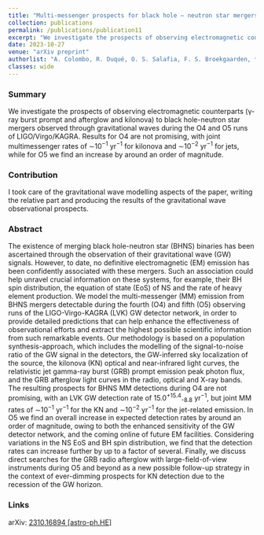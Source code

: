 ```yaml
---
title: "Multi-messenger prospects for black hole – neutron star mergers in the O4 and O5 runs"
collection: publications
permalink: /publications/publication11
excerpt: "We investigate the prospects of observing electromagnetic counterparts to black hole-neutron star mergers detected through gravitational waves during O4 and O5"
date: 2023-10-27
venue: "arXiv preprint"
authorlist: "A. Colombo, R. Duqué, O. S. Salafia, F. S. Broekgaarden, **F. Iacovelli**, M. Mancarella, I. Andreoni, F. Gabrielli, F. Ragosta, G. Ghirlanda, T. Fragos, A. J. Levan, S. Piranomonte, A. Melandri, B. Giacomazzo and M. Colpi"
classes: wide
---
```


<html>
<head>
   <script src="https://code.jquery.com/jquery-3.7.0.js"></script>
</head>
<body>

<div id="inspirecount"></div>
<script>
var recid = '2714734';
var recurl = 'https://inspirehep.net/api/literature/?q=recid%3A'+recid+'&size=10&page=1&fields=citation_count&format=json';

if (recid === "undefined") {
	document.getElementById("inspirecount").innerHTML='';
} else {
	$.getJSON(recurl, function(data){
		if (data.hits.hits[0].metadata.citation_count === 0){
			var html = '';
		} else {
    	var html =`<a href="https://inspirehep.net/literature/${recid}" target="_blank"><button type="button inspire" class="btn btn-inspire">iNSPIRE </button></a><span class="badge inspcitations">${data.hits.hits[0].metadata.citation_count} citations</span>`  
    	}  
    	document.getElementById("inspirecount").innerHTML= html
  });
}
</script>
</body>
</html>

### Summary
We investigate the prospects of observing electromagnetic counterparts (&gamma;-ray burst prompt and afterglow and kilonova) to black hole-neutron star mergers observed through gravitational waves during the O4 and O5 runs of LIGO/Virgo/KAGRA. Results for O4 are
not promising, with joint multimessenger rates of &sim;10<sup>−1</sup> yr<sup>−1</sup> for kilonova and &sim;10<sup>−2</sup> yr<sup>−1</sup> for jets, while for O5 we find an increase by around an order of magnitude.

### Contribution
I took care of the gravitational wave modelling aspects of the paper, writing the relative part and producing the results of the gravitational wave observational prospects.

### Abstract
The existence of merging black hole-neutron star (BHNS) binaries has been ascertained through the observation of their gravitational wave (GW) signals. However, to date, no definitive electromagnetic (EM) emission has been confidently associated with these mergers. Such an association could help unravel crucial information on these systems, for example, their BH spin distribution, the equation of state (EoS) of NS and the rate of heavy element production. We model the multi-messenger (MM) emission from BHNS mergers detectable during the fourth (O4) and fifth (O5) observing runs of the LIGO-Virgo-KAGRA (LVK) GW detector network, in order to provide detailed predictions that can help enhance the effectiveness of observational efforts and extract the highest possible scientific information from such remarkable events. Our methodology is based on a population synthesis-approach, which includes the modelling of the signal-to-noise ratio of the GW signal in the detectors, the GW-inferred sky localization of the source, the kilonova (KN) optical and near-infrared light curves, the relativistic jet gamma-ray burst (GRB) prompt emission peak photon flux, and the
GRB afterglow light curves in the radio, optical and X-ray bands. The resulting prospects for BHNS MM detections during O4 are not promising, with an LVK GW detection rate of 15.0<sup>+15.4</sup><sub>-8.8</sub> yr<sup>−1</sup>, but joint MM rates of &sim;10<sup>−1</sup> yr<sup>−1</sup> for the KN and &sim;10<sup>−2</sup> yr<sup>−1</sup> for the jet-related emission. In O5 we find an overall increase in expected detection rates by around an order of magnitude, owing to both the enhanced sensitivity of the GW detector network, and the coming online of future EM facilities. Considering variations in the NS EoS and BH spin distribution, we find that the detection rates can increase further by up to a factor of several. Finally, we discuss direct searches for the GRB radio afterglow with large-field-of-view instruments during O5 and beyond as a new possible follow-up strategy in the context of ever-dimming prospects for KN detection due to the recession of the GW horizon.

### Links

<i class="ai ai-arxiv ai-fw"></i> arXiv: <a href="https://arxiv.org/abs/2310.16894" target="_blank">2310.16894 [astro-ph.HE]</a>

